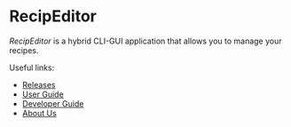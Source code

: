 # RecipEditor
_RecipEditor_ is a hybrid CLI-GUI application that allows you to manage your recipes.

Useful links:
* [Releases](https://github.com/AY2223S1-CS2113-T18-2/tp/releases)
* [User Guide](https://ay2223s1-cs2113-t18-2.github.io/tp/UserGuide.html)
* [Developer Guide](https://ay2223s1-cs2113-t18-2.github.io/tp/DeveloperGuide.html)
* [About Us](https://ay2223s1-cs2113-t18-2.github.io/tp/AboutUs.html)
